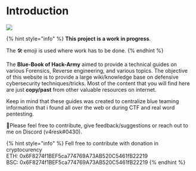 # Introduction

![](https://hack-army.net/wp-content/uploads/2022/05/My-project-3-2-e1652647278640.png)

{% hint style="info" %}
**This project is a work in progress**.

The 🛠️ emoji is used where work has to be done.
{% endhint %}

The **Blue-Book of Hack-Army** aimed to provide a technical guides on various Forensics, Reverse engineering, and various topics. The objective of this website is to provide a large wiki/knowledge base on defensive cybersecurity techniques/tricks. Most of the content that you will find here are just **copy/past** from other valuable resources on internet.

Keep in mind that these guides was created to centralize blue teaming information that i found all over the web or during CTF and real word pentesting.

:tada:Please feel free to contribute, give feedback/suggestions or reach out to me on Discord (v4resk#0430).

{% hint style="info" %}
Fell free to contribute with donation in cryptocurency\
ETH: 0x6F8274f1BEF5ca774769A73AB520C5461fB22219\
BSC: 0x6F8274f1BEF5ca774769A73AB520C5461fB22219
{% endhint %}
